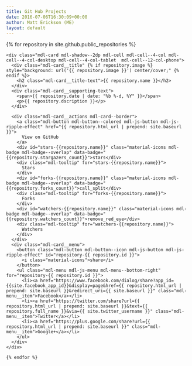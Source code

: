 ```yaml
---
title: Git Hub Projects
date: 2016-07-06T16:30:09+00:00
author: Matt Erickson (ME)
layout: default
---
```


<div class="page-content">
  <div class="mdl-grid">
    {% for repository in site.github.public_repositories %}

    <div class="mdl-card mdl-shadow--2dp mdl-cell mdl-cell--4-col mdl-cell--4-col-desktop mdl-cell--4-col-tablet  mdl-cell--12-col-phone">
      <div class="mdl-card__title" {% if repository.image %} style="background: url('{{ repository.image }}') center/cover;" {% endif %}>
        <h2 class="mdl-card__title-text">{{ repository.name }}</h2>
      </div>
      <div class="mdl-card__supporting-text">
        <span>{{ repository.date | date: "%b %-d, %Y" }}</span>
        <p>{{ repository.dscription }}</p>
      </div>
      
      <div class="mdl-card__actions mdl-card--border">
        <a class="mdl-button mdl-button--colored mdl-js-button mdl-js-ripple-effect" href="{{ repository.html_url | prepend: site.baseurl }}">
          View on GitHub
        </a>
        <div id="stars-{{repository.name}}" class="material-icons mdl-badge mdl-badge--overlap" data-badge="{{repository.stargazers_count}}">stars</div>
        <div class="mdl-tooltip" for="stars-{{repository.name}}">
          Stars
        </div>
        <div id="forks-{{repository.name}}" class="material-icons mdl-badge mdl-badge--overlap" data-badge="{{repository.forks_count}}">call_split</div>
        <div class="mdl-tooltip" for="forks-{{repository.name}}">
          Forks
        </div>
        <div id="watchers-{{repository.name}}" class="material-icons mdl-badge mdl-badge--overlap" data-badge="{{repository.watchers_count}}">remove_red_eye</div>
        <div class="mdl-tooltip" for="watchers-{{repository.name}}">
          Watchers
        </div>
      </div>
      <div class="mdl-card__menu">
        <button class="mdl-button mdl-button--icon mdl-js-button mdl-js-ripple-effect" id="repository-{{ repository.id }}">
          <i class="material-icons">share</i>
        </button>
        <ul class="mdl-menu mdl-js-menu mdl-menu--bottom-right" for="repository-{{ repository.id }}">
          <li><a href="https://www.facebook.com/dialog/share?app_id={{site.facebook_app_id}}&display=page&href={{ repository.html_url | prepend: site.baseurl }}&redirect_uri={{ site.baseurl }}" class="mdl-menu__item">Facebook</a></li>
          <li><a href="https://twitter.com/share?url={{ repository.html_url | prepend: site.baseurl }}&text={{ repository.full_name }}&via={{ site.twitter_username }}" class="mdl-menu__item">Twitter</a></li>
          <li><a href="https://plus.google.com/share?url={{ repository.html_url | prepend: site.baseurl }}" class="mdl-menu__item">Google+</a></li>
        </ul>
      </div>
    </div>

    {% endfor %}
  </div>
</div>